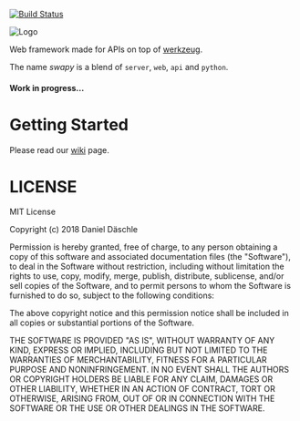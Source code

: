 [![Build Status](https://travis-ci.org/danieldaeschle/swapy.svg?branch=master)](https://travis-ci.org/danieldaeschle/swapy)

![Logo](https://raw.githubusercontent.com/danieldaeschle/swapy/master/logo.png)

Web framework made for APIs on top of [werkzeug](http://werkzeug.pocoo.org/).

The name *swapy* is a blend of `server`, `web`, `api` and `python`.

#### Work in progress...

# Getting Started

Please read our [wiki](https://github.com/danieldaeschle/swapy/wiki) page.

# LICENSE

MIT License

Copyright (c) 2018 Daniel Däschle

Permission is hereby granted, free of charge, to any person obtaining a copy
of this software and associated documentation files (the "Software"), to deal
in the Software without restriction, including without limitation the rights
to use, copy, modify, merge, publish, distribute, sublicense, and/or sell
copies of the Software, and to permit persons to whom the Software is
furnished to do so, subject to the following conditions:

The above copyright notice and this permission notice shall be included in all
copies or substantial portions of the Software.

THE SOFTWARE IS PROVIDED "AS IS", WITHOUT WARRANTY OF ANY KIND, EXPRESS OR
IMPLIED, INCLUDING BUT NOT LIMITED TO THE WARRANTIES OF MERCHANTABILITY,
FITNESS FOR A PARTICULAR PURPOSE AND NONINFRINGEMENT. IN NO EVENT SHALL THE
AUTHORS OR COPYRIGHT HOLDERS BE LIABLE FOR ANY CLAIM, DAMAGES OR OTHER
LIABILITY, WHETHER IN AN ACTION OF CONTRACT, TORT OR OTHERWISE, ARISING FROM,
OUT OF OR IN CONNECTION WITH THE SOFTWARE OR THE USE OR OTHER DEALINGS IN THE
SOFTWARE.

